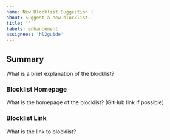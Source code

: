 ```yaml
---
name: New Blocklist Suggestion ⚡
about: Suggest a new blocklist.
title: ''
labels: enhancement
assignees: 'hl2guide'
---
```

## Summary
What is a brief explanation of the blocklist?
### Blocklist Homepage
What is the homepage of the blocklist? (GitHub link if possible)
### Blocklist Link
What is the link to blocklist?